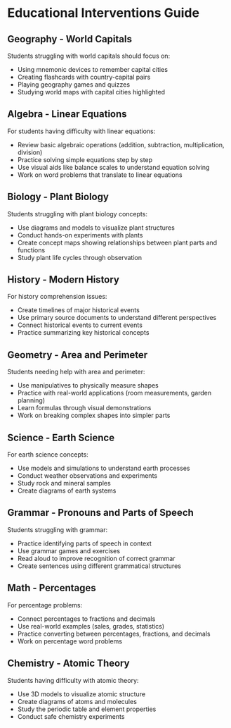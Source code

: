 # Educational Interventions Guide

## Geography - World Capitals
Students struggling with world capitals should focus on:
- Using mnemonic devices to remember capital cities
- Creating flashcards with country-capital pairs
- Playing geography games and quizzes
- Studying world maps with capital cities highlighted

## Algebra - Linear Equations
For students having difficulty with linear equations:
- Review basic algebraic operations (addition, subtraction, multiplication, division)
- Practice solving simple equations step by step
- Use visual aids like balance scales to understand equation solving
- Work on word problems that translate to linear equations

## Biology - Plant Biology
Students struggling with plant biology concepts:
- Use diagrams and models to visualize plant structures
- Conduct hands-on experiments with plants
- Create concept maps showing relationships between plant parts and functions
- Study plant life cycles through observation

## History - Modern History
For history comprehension issues:
- Create timelines of major historical events
- Use primary source documents to understand different perspectives
- Connect historical events to current events
- Practice summarizing key historical concepts

## Geometry - Area and Perimeter
Students needing help with area and perimeter:
- Use manipulatives to physically measure shapes
- Practice with real-world applications (room measurements, garden planning)
- Learn formulas through visual demonstrations
- Work on breaking complex shapes into simpler parts

## Science - Earth Science
For earth science concepts:
- Use models and simulations to understand earth processes
- Conduct weather observations and experiments
- Study rock and mineral samples
- Create diagrams of earth systems

## Grammar - Pronouns and Parts of Speech
Students struggling with grammar:
- Practice identifying parts of speech in context
- Use grammar games and exercises
- Read aloud to improve recognition of correct grammar
- Create sentences using different grammatical structures

## Math - Percentages
For percentage problems:
- Connect percentages to fractions and decimals
- Use real-world examples (sales, grades, statistics)
- Practice converting between percentages, fractions, and decimals
- Work on percentage word problems

## Chemistry - Atomic Theory
Students having difficulty with atomic theory:
- Use 3D models to visualize atomic structure
- Create diagrams of atoms and molecules
- Study the periodic table and element properties
- Conduct safe chemistry experiments
